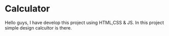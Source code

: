 # Calculator
Hello guys, I have develop this project using HTML,CSS & JS.
In this project simple design calcultor is there.
